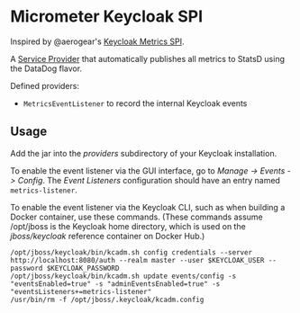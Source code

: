 # Micrometer Keycloak SPI

Inspired by @aerogear's [Keycloak Metrics SPI](https://github.com/aerogear/keycloak-metrics-spi).

A [Service Provider](https://www.keycloak.org/docs/4.8/server_development/index.html#_providers) that automatically publishes all metrics to StatsD using the DataDog flavor.

Defined providers:

* `MetricsEventListener` to record the internal Keycloak events

## Usage

Add the jar into the _providers_ subdirectory of your Keycloak installation.

To enable the event listener via the GUI interface, go to _Manage -> Events -> Config_. The _Event Listeners_ configuration should have an entry named `metrics-listener`.

To enable the event listener via the Keycloak CLI, such as when building a Docker container, use these commands. (These commands assume /opt/jboss is the Keycloak home directory, which is used on the _jboss/keycloak_ reference container on Docker Hub.)

    /opt/jboss/keycloak/bin/kcadm.sh config credentials --server http://localhost:8080/auth --realm master --user $KEYCLOAK_USER --password $KEYCLOAK_PASSWORD
    /opt/jboss/keycloak/bin/kcadm.sh update events/config -s "eventsEnabled=true" -s "adminEventsEnabled=true" -s "eventsListeners+=metrics-listener"
    /usr/bin/rm -f /opt/jboss/.keycloak/kcadm.config